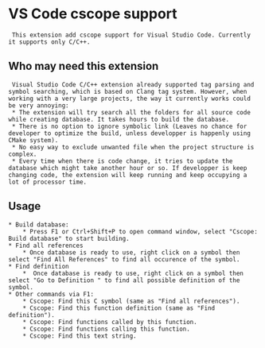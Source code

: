 # VS Code cscope support
     This extension add cscope support for Visual Studio Code. Currently it supports only C/C++.

## Who may need this extension
     Visual Studio Code C/C++ extension already supported tag parsing and symbol searching, which is based on Clang tag system. However, when working with a very large projects, the way it currently works could be very annoying:
     * The extension will try search all the folders for all source code while creating database. It takes hours to build the database.
     * There is no option to ignore symbolic link (Leaves no chance for developer to optimize the build, unless developper is happenly using CMake system).
     * No easy way to exclude unwanted file when the project structure is complex.
     * Every time when there is code change, it tries to update the database which might take another hour or so. If developper is keep changing code, the extension will keep running and keep occupying a lot of processor time.

## Usage
    * Build database:
        * Press F1 or Ctrl+Shift+P to open command window, select "Cscope: Build database" to start building.
    * Find all references
        * Once database is ready to use, right click on a symbol then select "Find All References" to find all occurence of the symbol.
    * Find definition
        *  Once database is ready to use, right click on a symbol then select "Go to Definition " to find all possible definition of the symbol.
    * Other commands via F1:
        * Cscope: Find this C symbol (same as "Find all references").
        * Cscope: Find this function definition (same as "Find definition").
        * Cscope: Find functions called by this function.
        * Cscope: Find functions calling this function.
        * Cscope: Find this text string.
        